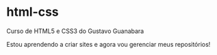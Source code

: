 # html-css
 Curso de HTML5 e CSS3 do Gustavo Guanabara

Estou aprendendo a criar sites e agora vou gerenciar meus repositórios!
